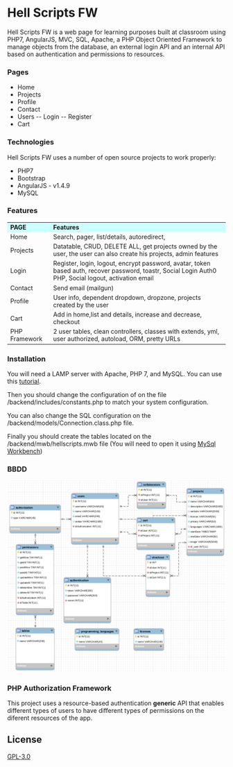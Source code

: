 # Hell Scripts FW

Hell Scripts FW is a web page for learning purposes built at classroom using PHP7, AngularJS, MVC, SQL, Apache, a PHP Object Oriented Framework to manage objects from the database, an external login API and an internal API based on authentication and permissions to resources.

### Pages

  - Home
  - Projects
  - Profile
  - Contact
  - Users
  -- Login
  -- Register
  - Cart

### Technologies

Hell Scripts FW uses a number of open source projects to work properly:

* PHP7
* Bootstrap 
* AngularJS - v1.4.9
* MySQL

### Features

<table>
<tbody>
<tr>
<td bgcolor="#CCFFFF"><strong>PAGE</strong></td>
<td bgcolor="#CCFFFF"><strong>Features</strong></td>
</tr>
<tr>
<td >Home</td>
<td >Search, pager, list/details, autoredirect, </td>
</tr>
<tr>
<td>Projects</td>
<td>Datatable, CRUD, DELETE ALL, get projects owned by the user, the user can also create his projects, admin features</td>
</tr>
<tr>
<td>Login</td>
<td>Register, login, logout, encrypt password, avatar, token based auth, recover password, toastr, Social Login Auth0 PHP, Social logout, activation email</td>
</tr>
<tr>
<td>Contact</td>
<td>Send email (mailgun)</td>
</tr>
 <tr>
<td>Profile</td>
<td>User info, dependent dropdown, dropzone, projects created by the user</td>
</tr>
<tr>
<td>Cart</td>
<td>Add in home,list and details, increase and decrease, checkout</td>
</tr>
<tr>
<td>PHP Framework</td>
<td>2 user tables, clean controllers, classes with extends, yml, user authorized, autoload, ORM, pretty URLs</td>
</tr>
</tbody>
</table>

### Installation
You will need a LAMP server with Apache, PHP 7, and MySQL. You can use this [tutorial](https://www.howtoforge.com/tutorial/install-apache-with-php-and-mysql-on-ubuntu-16-04-lamp/).

Then you should change the configuration of on the file /backend/includes/constants.php to match your system configuration.

You can also change the SQL configuration on the /backend/models/Connection.class.php file.

Finally you should create the tables located on the /backend/mwb/hellscripts.mwb file (You will need to open it using [MySql Workbench](https://www.mysql.com/products/workbench/))

### BBDD

![alt text](https://raw.githubusercontent.com/raulojeda22/hellscriptsFW/master/backend/models/mwb/databaseScheme.png)

### PHP Authorization Framework
This project uses a resource-based authentication <strong>generic</strong> API that enables different types of users to have different types of permissions on the diferent resources of the app.

License
----
[GPL-3.0](https://www.gnu.org/licenses/gpl-3.0.html)

